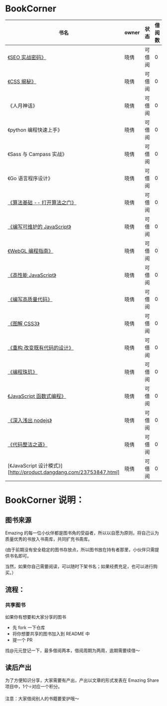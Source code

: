 # BookCorner

书名 | owner | 状态 |借阅数
---|--- | --- | --- | 
[《SEO 实战密码》](http://product.dangdang.com/23738363.html)| 晓倩 | 可借阅 | 0
[《CSS 揭秘》](http://product.dangdang.com/23953090.html) | 晓倩 | 可借阅 | 0
《人月神话》 | 晓倩 | 可借阅 | 0
《python 编程快速上手》 | 晓倩 | 可借阅 | 0
《Sass 与 Campass 实战》| 晓倩 | 可借阅 | 0
《Go 语言程序设计》 | 晓倩 | 可借阅 | 0
[《算法基础 -- 打开算法之门》](http://product.dangdang.com/23829589.html) | 晓倩 | 可借阅 | 0
[《编写可维护的 JavaScript》](http://product.dangdang.com/23200995.html) | 晓倩 | 可借阅 | 0
[《WebGL 编程指南》](http://product.dangdang.com/23493086.html) | 晓倩 | 可借阅 | 0
[《高性能 JavaScript》](http://product.dangdang.com/23762095.html) | 晓倩 | 可借阅 | 0
[《编写高质量代码》](http://product.dangdang.com/20872391.html) | 晓倩 | 可借阅 | 0
[《图解 CSS3》](http://product.dangdang.com/23509801.html) | 晓倩 | 可借阅 | 0
[《重构 改变既有代码的设计》](http://product.dangdang.com/23734636.html) | 晓倩 | 可借阅 | 0
[《编程珠玑》](http://product.dangdang.com/23640352.html) | 晓倩 | 可借阅 | 0
[《JavaScript 函数式编程》](http://product.dangdang.com/23742619.html) | 晓倩 | 可借阅 | 0
[《深入浅出 nodejs》](http://product.dangdang.com/23371791.html) | 晓倩 | 可借阅 | 0
[《代码整洁之道》](http://product.dangdang.com/20750190.html) | 晓倩 | 可借阅 | 0
[《JavaScript 设计模式》][http://product.dangdang.com/23753847.html] | 晓倩 | 可借阅 | 0




# BookCorner 说明：
## 图书来源

Emazing 的每一位小伙伴都是图书角的受益者，所以以自愿为原则，将自己认为质量优秀的书放入书斋库，共同扩充书斋库。

(由于前期没有安全稳定的图书存放点，所以图书放在持有者那里，小伙伴只需提供书名即可。

当然，如果你自己需要阅读，可以随时下架书名；如果经费充足，也可以进行购买。）

## 流程：

### 共享图书
如果你有想要和大家分享的图书

- 先 fork 一下仓库
- 将你想要共享的图书加入到 README 中
- 提一个 PR

找@元元登记一下，最多借阅两本，借阅周期为两周，逾期需要续借～

## 读后产出

为了方便知识分享，大家需要有产出，产出以文章的形式发表在 Emazing Share 项目中，1个⭐️对应一个积分。



注意：大家借阅别人的书籍要爱护哦～


